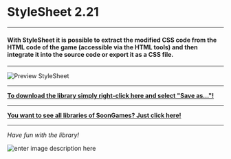 # StyleSheet 2.21
---
#### With StyleSheet it is possible to extract the modified CSS code from the HTML code of the game (accessible via the HTML tools) and then integrate it into the source code or export it as a CSS file.
---

![Preview StyleSheet](https://raw.githubusercontent.com/SoonGames/quest_libraries/master/StyleSheet/readme/StyleSheet.gif)

---
**[To download the library simply right-click here and select "Save as..."!](https://github.com/SoonGames/quest_libraries/blob/master/StyleSheet/StyleSheet.zip?raw=true)**

---
**[You want to see all libraries of SoonGames? Just click here!](https://github.com/SoonGames/quest_libraries)**

---

*Have fun with the library!*

![enter image description here](https://i.imgur.com/lNRf4L7.png)